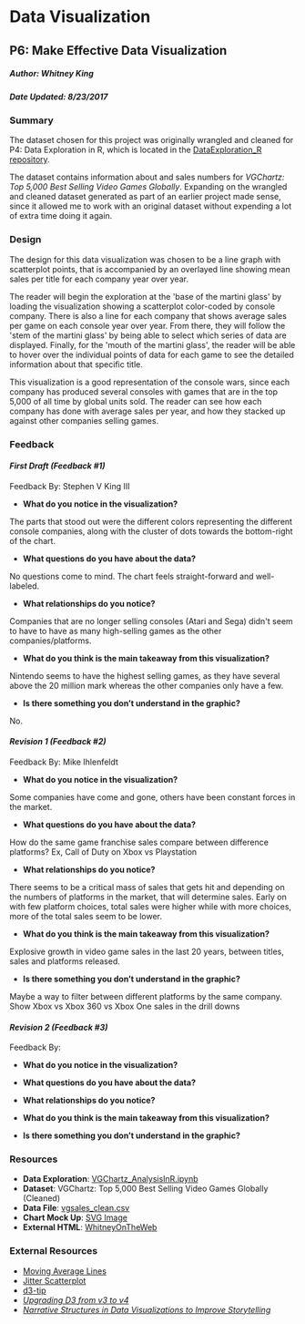 # Data Visualization
## P6: Make Effective Data Visualization
##### Author: Whitney King
##### Date Updated: 8/23/2017 

### Summary

The dataset chosen for this project was originally wrangled and cleaned for P4: Data Exploration in R, which is located in the [DataExploration_R repository](https://github.com/WhitneyOnTheWeb/DataExploration_R). 

The dataset contains information about and sales numbers for *VGChartz: Top 5,000 Best Selling Video Games Globally*. Expanding on the wrangled and cleaned dataset generated as part of an earlier project made sense, since it allowed me to work with an original dataset without expending a lot of extra time doing it again.

### Design

The design for this data visualization was chosen to be a line graph with scatterplot points, that is accompanied by an overlayed line showing mean sales per title for each company year over year. 

The reader will begin the exploration at the 'base of the martini glass' by loading the visualization showing a scatterplot color-coded by console company. There is also a line for each company that shows average sales per game on each console year over year. From there, they will follow the 'stem of the martini glass' by being able to select which series of data are displayed. Finally, for the 'mouth of the martini glass', the reader will be able to hover over the individual points of data for each game to see the detailed information about that specific title.

This visualization is a good representation of the console wars, since each company has produced several consoles with games that are in the top 5,000 of all time by global units sold. The reader can see how each company has done with average sales per year, and how they stacked up against other companies selling games.

### Feedback

#### *First Draft (Feedback #1)*

Feedback By:  Stephen V King III

- **What do you notice in the visualization?**

The parts that stood out were the different colors representing the different console companies, along with the cluster of dots towards the bottom-right of the chart.

- **What questions do you have about the data?**

No questions come to mind. The chart feels straight-forward and well-labeled.

- **What relationships do you notice?**

Companies that are no longer selling consoles (Atari and Sega) didn't seem to have to have as many high-selling games as the other companies/platforms.

- **What do you think is the main takeaway from this visualization?**

Nintendo seems to have the highest selling games, as they have several above the 20 million mark whereas the other companies only have a few.

- **Is there something you don’t understand in the graphic?**

No.


#### *Revision 1 (Feedback #2)*

Feedback By:  Mike Ihlenfeldt

- **What do you notice in the visualization?**

Some companies have come and gone, others have been constant forces in the market.

- **What questions do you have about the data?**

How do the same game franchise sales compare between difference platforms? Ex, Call of Duty on Xbox vs Playstation

- **What relationships do you notice?**

There seems to be a critical mass of sales that gets hit and depending on the numbers of platforms in the market, that will determine sales. Early on with few platform choices, total sales were higher while with more choices, more of the total sales seem to be lower.

- **What do you think is the main takeaway from this visualization?**

Explosive growth in video game sales in the last 20 years, between titles, sales and platforms released.

- **Is there something you don’t understand in the graphic?**

Maybe a way to filter between different platforms by the same company. Show Xbox vs Xbox 360 vs Xbox One sales in the drill downs


#### *Revision 2 (Feedback #3)*

Feedback By:  

- **What do you notice in the visualization?**

- **What questions do you have about the data?**

- **What relationships do you notice?**

- **What do you think is the main takeaway from this visualization?**

- **Is there something you don’t understand in the graphic?**


### Resources

- **Data Exploration**:  [VGChartz_AnalysisInR.ipynb](https://github.com/WhitneyOnTheWeb/DataExploration_R/blob/master/VGCharts_AnalysisInR.ipynb)
- **Dataset**: VGChartz: Top 5,000 Best Selling Video Games Globally (Cleaned)
- **Data File**:  [vgsales_clean.csv](https://github.com/WhitneyOnTheWeb/DataExploration_R/blob/master/vgsales_clean.csv)
- **Chart Mock Up**: [SVG Image](https://github.com/WhitneyOnTheWeb/DataVisualization/blob/master/mockup.svg)
- **External HTML**: [WhitneyOnTheWeb](http://whitneyontheweb.com/data_vis/index.html)

### External Resources

- [Moving Average Lines](https://bl.ocks.org/larsenmtl/e3b8b7c2ca4787f77d78f58d41c3da91)
- [Jitter Scatterplot](http://bl.ocks.org/mkaz/3816112)
- [d3-tip](https://github.com/Caged/d3-tip)
- [*Upgrading D3 from v3 to v4*](https://keithpblog.wordpress.com/2016/07/31/upgrading-d3-from-v3-to-v4/)
- [*Narrative Structures in Data Visualizations to Improve Storytelling*](http://mastersofmedia.hum.uva.nl/blog/2011/05/03/narrative-structures-in-data-visualizations-to-improve-storytelling/)